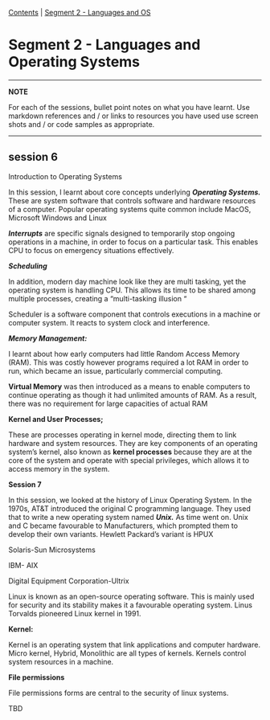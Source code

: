 [Contents](../personal_learning_record/personal_learning_record.md) | [Segment 2 - Languages and OS](../personal_learning_record/segment2.md) 

# Segment 2 - Languages and Operating Systems

---
**NOTE**

For each of the sessions, bullet point notes on what you have learnt.
Use markdown references and / or links to resources you have used
use  screen shots and / or code samples as appropriate.

---

## session 6

Introduction to Operating Systems

In this session, I learnt about core concepts underlying **_Operating Systems._** These are system software that controls software and hardware resources of a computer. Popular operating systems quite common include MacOS, Microsoft Windows and Linux

**_Interrupts_** are specific signals designed to temporarily stop ongoing operations in a machine, in order to focus on a particular task. This enables CPU to focus on emergency situations effectively.

**_Scheduling_**

In addition, modern day machine look like they are multi tasking, yet the operating system is handling CPU. This allows its time to be shared among multiple processes, creating a “multi-tasking illusion “

Scheduler is a software component that controls executions in a machine or computer system. It reacts to system clock and interference.

**_Memory Management:_**

I learnt about how early computers had little Random Access Memory (RAM). This was costly however programs required a lot RAM in order to run, which became an issue, particularly commercial computing.

**Virtual Memory** was then introduced as a means to enable computers to continue operating as though it had unlimited amounts of RAM. As a result, there was no requirement for large capacities of actual RAM

**Kernel and User Processes;**

These are processes operating in kernel mode, directing them to link hardware and system resources. They are key components of an operating system’s kernel, also known as **kernel processes** because they are at the core of the system and operate with special privileges, which allows it to access memory in the system.

**Session 7**

In this session, we looked at the history of Linux Operating System. In the 1970s, AT&T introduced the original C programming language. They used that to write a new operating system named **_Unix._** As time went on. Unix and C became favourable to Manufacturers, which prompted them to develop their own variants. Hewlett Packard’s variant is HPUX

Solaris-Sun Microsystems

IBM- AIX

Digital Equipment Corporation-Ultrix

Linux is known as an open-source operating software. This is mainly used for security and its stability makes it a favourable operating system. Linus Torvalds pioneered Linux kernel in 1991.

**Kernel:**

Kernel is an operating system that link applications and computer hardware. Micro kernel, Hybrid, Monolithic are all types of kernels. Kernels control system resources in a machine.

**File permissions**

File permissions forms are central to the security of linux systems.



TBD

